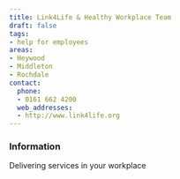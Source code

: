 ```yaml
---
title: Link4Life & Healthy Workplace Team
draft: false
tags:
- help for employees
areas:
- Heywood
- Middleton
- Rochdale
contact:
  phone:
  - 0161 662 4200
  web_addresses:
  - http://www.link4life.org
---
```


### Information
Delivering services in your workplace

